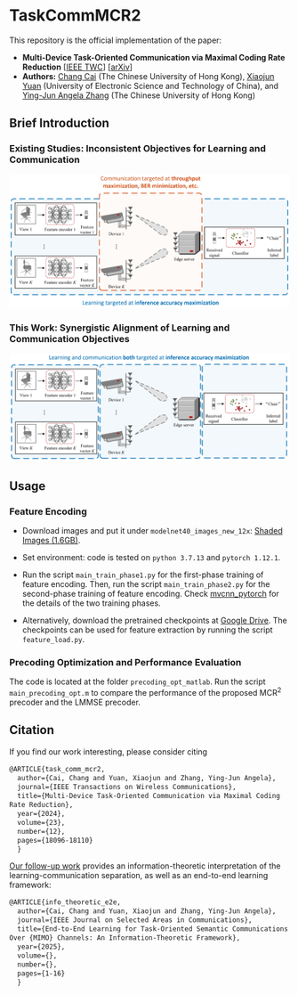 # TaskCommMCR2

This repository is the official implementation of the paper:

- **Multi-Device Task-Oriented Communication via Maximal Coding Rate Reduction** [[IEEE TWC](https://ieeexplore.ieee.org/abstract/document/10689268)] [[arXiv](https://arxiv.org/abs/2309.02888)]
- **Authors:** [Chang Cai](https://chang-cai.github.io/) (The Chinese University of Hong Kong), [Xiaojun Yuan](https://scholar.google.com/citations?user=o6W_m00AAAAJ&hl=en) (University of Electronic Science and Technology of China), and [Ying-Jun Angela Zhang](https://staff.ie.cuhk.edu.hk/~yjzhang/) (The Chinese University of Hong Kong)

## Brief Introduction

### Existing Studies: Inconsistent Objectives for Learning and Communication

<p align="center">
    <img src="./figures/inconsistent_system_model.png" width="700" />
</p>

### This Work: Synergistic Alignment of Learning and Communication Objectives

<p align="center">
    <img src="./figures/consistent_system_model.png" width="700" />
</p>


## Usage

### Feature Encoding
- Download images and put it under ```modelnet40_images_new_12x```: [Shaded Images (1.6GB)](http://supermoe.cs.umass.edu/shape_recog/shaded_images.tar.gz).

- Set environment: code is tested on ```python 3.7.13``` and ```pytorch 1.12.1```.

- Run the script ```main_train_phase1.py``` for the first-phase training of feature encoding.
Then, run the script ```main_train_phase2.py``` for the second-phase training of feature encoding. Check [mvcnn_pytorch](https://github.com/jongchyisu/mvcnn_pytorch) for the details of the two training phases.

- Alternatively, download the pretrained checkpoints at [Google Drive](https://drive.google.com/drive/folders/1bi2kMot2XI3H27MitiCE6ecxATnGIn5r?usp=drive_link). The checkpoints can be used for feature extraction by running the script ```feature_load.py```.

### Precoding Optimization and Performance Evaluation

The code is located at the folder ```precoding_opt_matlab```.
Run the script ```main_precoding_opt.m``` to compare the performance of the proposed MCR<sup>2</sup> precoder and the LMMSE precoder.

## Citation
If you find our work interesting, please consider citing

```
@ARTICLE{task_comm_mcr2,
  author={Cai, Chang and Yuan, Xiaojun and Zhang, Ying-Jun Angela},
  journal={IEEE Transactions on Wireless Communications}, 
  title={Multi-Device Task-Oriented Communication via Maximal Coding Rate Reduction}, 
  year={2024},
  volume={23},
  number={12},
  pages={18096-18110}
  }
```
[Our follow-up work](https://ieeexplore.ieee.org/abstract/document/10845817) provides an information-theoretic interpretation of the learning-communication separation, as well as an end-to-end learning framework:

```
@ARTICLE{info_theoretic_e2e,
  author={Cai, Chang and Yuan, Xiaojun and Zhang, Ying-Jun Angela},
  journal={IEEE Journal on Selected Areas in Communications}, 
  title={End-to-End Learning for Task-Oriented Semantic Communications Over {MIMO} Channels: An Information-Theoretic Framework}, 
  year={2025},
  volume={},
  number={},
  pages={1-16}
  }
```